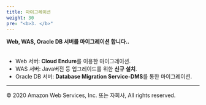 ```yaml
---
title: 마이그레이션
weight: 30
pre: "<b>3. </b>"
---
```

 
**Web, WAS, Oracle DB 서버를 마이그레이션 합니다..** <br/><br/>  
 * Web 서버: **Cloud Endure**를 이용한 마이그레이션.  
 * WAS 서버: Java버전 등 업그레이드를 위한 **신규 설치**.  
 * Oracle DB 서버: **Database Migration Service-DMS**를 통한 마이그레이션.  

---
© 2020 Amazon Web Services, Inc. 또는 자회사, All rights reserved.
